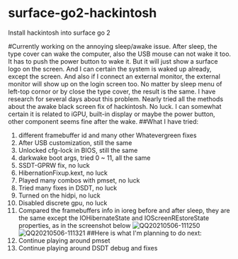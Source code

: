 # surface-go2-hackintosh
Install hackintosh into surface go 2



#Currently working on the annoying sleep/awake issue.
After sleep, the type cover can wake the computer, also the USB mouse can not wake it too. It has to push the power button to wake it. But it will just show a surface logo on the screen. And I can certain the system is waked up already, except the screen. And also if I connect an external monitor, the external monitor will show up on the login screen too. No matter by sleep menu of left-top cornor or by close the type cover, the result is the same.
I have research for several days about this problem. Nearly tried all the methods about the awake black screen fix of hackintosh. No luck.
I can somewhat certain it is related to iGPU, built-in display or maybe the power button, other component seems fine after the wake.
##What I have tried:
1. different framebuffer id and many other Whatevergreen fixes
2. After USB customization, still the same
3. Unlocked cfg-lock in BIOS, still the same
4. darkwake boot args, tried 0 ~ 11, all the same
5. SSDT-GPRW fix, no luck
6. HibernationFixup.kext, no luck
7. Played many combos with pmset, no luck
8. Tried many fixes in DSDT, no luck
9. Turned on the hidpi, no luck
10. Disabled discrete gpu, no luck
11. Compared the framebuffers info in ioreg before and after sleep, they are the same except the IOHibernateState and IOScreenREstoreState properties, as in the screenshot below
![QQ20210506-111250](https://user-images.githubusercontent.com/46492291/117236910-528b0980-ae5c-11eb-813a-6bf952054734.png)
![QQ20210506-111321](https://user-images.githubusercontent.com/46492291/117236913-5454cd00-ae5c-11eb-8e30-933f73f2379c.png)
##Here is what I'm planning to do next:
1. Continue playing around pmset
2. Continue playing around DSDT debug and fixes
